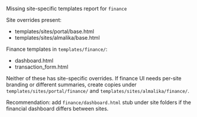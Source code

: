 Missing site-specific templates report for `finance`

Site overrides present:
- templates/sites/portal/base.html
- templates/sites/almalika/base.html

Finance templates in `templates/finance/`:
- dashboard.html
- transaction_form.html

Neither of these has site-specific overrides. If finance UI needs per-site branding or different summaries, create copies under `templates/sites/portal/finance/` and `templates/sites/almalika/finance/`.

Recommendation: add `finance/dashboard.html` stub under site folders if the financial dashboard differs between sites.
